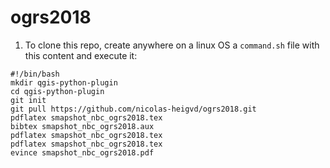 # ogrs2018
1. To clone this repo, create anywhere on a linux OS a `command.sh` file with this content and execute it: 

`#!/bin/bash`  
`mkdir qgis-python-plugin`  
`cd qgis-python-plugin`  
`git init`  
`git pull https://github.com/nicolas-heigvd/ogrs2018.git`  
`pdflatex smapshot_nbc_ogrs2018.tex`  
`bibtex smapshot_nbc_ogrs2018.aux`  
`pdflatex smapshot_nbc_ogrs2018.tex`  
`pdflatex smapshot_nbc_ogrs2018.tex`  
`evince smapshot_nbc_ogrs2018.pdf`  
